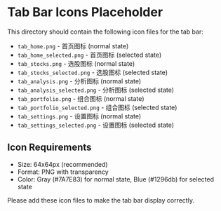 # Tab Bar Icons Placeholder

This directory should contain the following icon files for the tab bar:

- `tab_home.png` - 首页图标 (normal state)
- `tab_home_selected.png` - 首页图标 (selected state) 
- `tab_stocks.png` - 选股图标 (normal state)
- `tab_stocks_selected.png` - 选股图标 (selected state)
- `tab_analysis.png` - 分析图标 (normal state) 
- `tab_analysis_selected.png` - 分析图标 (selected state)
- `tab_portfolio.png` - 组合图标 (normal state)
- `tab_portfolio_selected.png` - 组合图标 (selected state)
- `tab_settings.png` - 设置图标 (normal state)
- `tab_settings_selected.png` - 设置图标 (selected state)

## Icon Requirements

- Size: 64x64px (recommended)
- Format: PNG with transparency
- Color: Gray (#7A7E83) for normal state, Blue (#1296db) for selected state

Please add these icon files to make the tab bar display correctly.